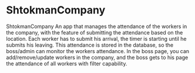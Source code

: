 # ShtokmanCompany
ShtokmanCompany
An app that manages the attendance of the workers in the company, with the feature of submitting the attendance based on the location.
Each worker has to submit his arrival, the timer is starting until he submits his leaving.
This attendance is stored in the database, so the boss/admin can monitor the workers attendance.
In the boss page, you can add/remove/update workers in the company, and the boss gets to his page the attendance of all workers with filter capability.
